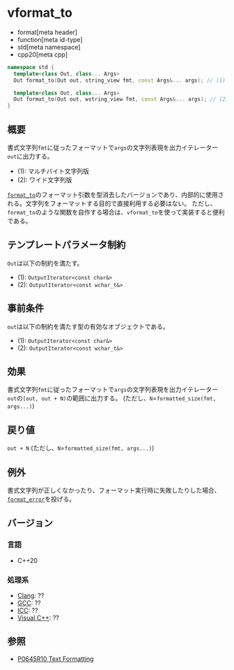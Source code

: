 # vformat_to

* format[meta header]
* function[meta id-type]
* std[meta namespace]
* cpp20[meta cpp]

```cpp
namespace std {
  template<class Out, class... Args>
  Out format_to(Out out, string_view fmt, const Args&... args); // (1)

  template<class Out, class... Args>
  Out format_to(Out out, wstring_view fmt, const Args&... args); // (2)
}
```

## 概要

書式文字列`fmt`に従ったフォーマットで`args`の文字列表現を出力イテレーター`out`に出力する。

* (1): マルチバイト文字列版
* (2): ワイド文字列版

[`format_to`](format_to.md)のフォーマット引数を型消去したバージョンであり、内部的に使用される。文字列をフォーマットする目的で直接利用する必要はない。
ただし、`format_to`のような関数を自作する場合は、`vformat_to`を使って実装すると便利である。

## テンプレートパラメータ制約

`Out`は以下の制約を満たす。

* (1): `OutputIterator<const char&>`
* (2): `OutputIterator<const wchar_t&>`

## 事前条件

`out`は以下の制約を満たす型の有効なオブジェクトである。

* (1): `OutputIterator<const char&>`
* (2): `OutputIterator<const wchar_t&>`

## 効果

書式文字列`fmt`に従ったフォーマットで`args`の文字列表現を出力イテレーター`out`の`[out, out + N)`の範囲に出力する。
(ただし、`N`=`formatted_size(fmt, args...)`)

## 戻り値

`out + N` (ただし、`N`=`formatted_size(fmt, args...)`)

## 例外

書式文字列が正しくなかったり、フォーマット実行時に失敗したりした場合、[`format_error`](format_error.md)を投げる。

## バージョン
### 言語
- C++20

### 処理系
- [Clang](/implementation.md#clang): ??
- [GCC](/implementation.md#gcc): ??
- [ICC](/implementation.md#icc): ??
- [Visual C++](/implementation.md#visual_cpp): ??

## 参照

* [P0645R10 Text Formatting](http://www.open-std.org/jtc1/sc22/wg21/docs/papers/2019/p0645r10.html)
